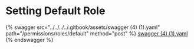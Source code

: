 # Setting Default Role

{% swagger src="../../../../.gitbook/assets/swagger (4) (1).yaml" path="/permissions/roles/default" method="post" %}
[swagger (4) (1).yaml](<../../../../.gitbook/assets/swagger (4) (1).yaml>)
{% endswagger %}

